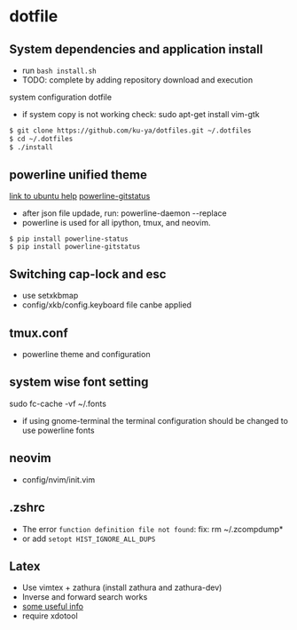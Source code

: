 # dotfile
## System dependencies and application install
- run ```bash install.sh```
- TODO: complete by adding repository download and execution

system configuration dotfile
- if system copy is not working check: sudo apt-get install vim-gtk

```bash
$ git clone https://github.com/ku-ya/dotfiles.git ~/.dotfiles
$ cd ~/.dotfiles
$ ./install
```
## powerline unified theme

[link to ubuntu help](https://askubuntu.com/questions/283908/how-can-i-install-and-use-powerline-plugin)
[powerline-gitstatus](https://github.com/jaspernbrouwer/powerline-gitstatus)

- after json file updade, run: powerline-daemon --replace
- powerline is used for all ipython, tmux, and neovim.

```
$ pip install powerline-status
$ pip install powerline-gitstatus
```

## Switching cap-lock and esc
- use setxkbmap
- config/xkb/config.keyboard file canbe applied

## tmux.conf
- powerline theme and configuration

## system wise font setting

sudo fc-cache -vf ~/.fonts
* if using gnome-terminal the terminal configuration should be changed to use powerline fonts

## neovim
- config/nvim/init.vim

## .zshrc

- The error ```function definition file not found```: fix: rm ~/.zcompdump*
- or add ```setopt HIST_IGNORE_ALL_DUPS```

## Latex
- Use vimtex + zathura (install zathura and zathura-dev)
- Inverse and forward search works
- [some useful info](https://wikimatze.de/vimtex-the-perfect-tool-for-working-with-tex-and-vim/)
- require xdotool
